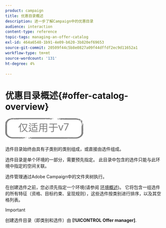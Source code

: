 ```yaml
---
product: campaign
title: 优惠目录概述
description: 进一步了解Campaign中的优惠目录
audience: interaction
content-type: reference
topic-tags: managing-an-offer-catalog
exl-id: 464a6548-1b91-4e09-b620-3b820ef69653
source-git-commit: 20509f44c5b8e0827a09f44dffdf2ec9d11652a1
workflow-type: tm+mt
source-wordcount: '131'
ht-degree: 4%

---
```


# 优惠目录概述{#offer-catalog-overview}

![](../../assets/v7-only.svg)

选件目录始终由具有子类别的类别组成，或直接由选件组成。

选件目录是单个环境的一部分，需要预先指定。 此目录中包含的选件只能与此环境中指定的空间关联。

选件管理通过Adobe Campaign中的文件夹树执行。

在创建选件之前，您必须先指定一个环境(请参阅 [环境概述](../../interaction/using/environments-overview.md))。 它将包含一组选件的所有特征（资格、目标约束、呈现规则），这些选件按类别进行排序，以及其空格列表。

>[!IMPORTANT]
>
>创建选件目录（即类别和选件）由 **[!UICONTROL Offer manager]**.
